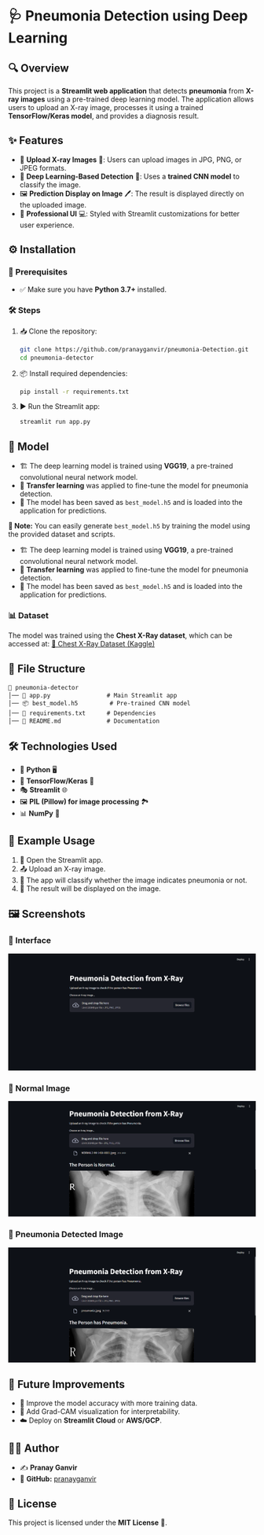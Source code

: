 # 🩺 Pneumonia Detection using Deep Learning

## 🔍 Overview

This project is a **Streamlit web application** that detects **pneumonia** from **X-ray images** using a pre-trained deep learning model. The application allows users to upload an X-ray image, processes it using a trained **TensorFlow/Keras model**, and provides a diagnosis result.

## ✨ Features

- 📂 **Upload X-ray Images** 🏥: Users can upload images in JPG, PNG, or JPEG formats.
- 🧠 **Deep Learning-Based Detection** 🤖: Uses a **trained CNN model** to classify the image.
- 🖼️ **Prediction Display on Image** 🖊️: The result is displayed directly on the uploaded image.
- 🎨 **Professional UI** 💻: Styled with Streamlit customizations for better user experience.

## ⚙️ Installation

### 📌 Prerequisites

- ✅ Make sure you have **Python 3.7+** installed.

### 🛠️ Steps

1. 📥 Clone the repository:
   ```bash
   git clone https://github.com/pranayganvir/pneumonia-Detection.git
   cd pneumonia-detector
   ```
2. 📦 Install required dependencies:
   ```bash
   pip install -r requirements.txt
   ```
3. ▶️ Run the Streamlit app:
   ```bash
   streamlit run app.py
   ```

## 🏥 Model

- 🏗️ The deep learning model is trained using **VGG19**, a pre-trained convolutional neural network model.
- 🔄 **Transfer learning** was applied to fine-tune the model for pneumonia detection.
- 💾 The model has been saved as `best_model.h5` and is loaded into the application for predictions.

**🔹 Note:** You can easily generate `best_model.h5` by training the model using the provided dataset and scripts.

- 🏗️ The deep learning model is trained using **VGG19**, a pre-trained convolutional neural network model.
- 🔄 **Transfer learning** was applied to fine-tune the model for pneumonia detection.
- 💾 The model has been saved as `best_model.h5` and is loaded into the application for predictions.

### 📊 Dataset

The model was trained using the **Chest X-Ray dataset**, which can be accessed at:
[🔗 Chest X-Ray Dataset (Kaggle)](https://www.kaggle.com/datasets/paultimothymooney/chest-xray-pneumonia)

## 📁 File Structure

```
📂 pneumonia-detector
│── 📜 app.py                # Main Streamlit app
│── 📦 best_model.h5         # Pre-trained CNN model
│── 📄 requirements.txt      # Dependencies
│── 📖 README.md             # Documentation
```

## 🛠️ Technologies Used

- 🐍 **Python** 🖥️
- 🔬 **TensorFlow/Keras** 🧪
- 🎭 **Streamlit** 🌐
- 🖼️ **PIL (Pillow) for image processing** 🏞️
- 📊 **NumPy** 🔢

## 🚀 Example Usage

1. 🔼 Open the Streamlit app.
2. 📤 Upload an X-ray image.
3. 🏥 The app will classify whether the image indicates pneumonia or not.
4. 🎨 The result will be displayed on the image.

## 🖼️ Screenshots

### 📌 Interface

![App Screenshot](https://github.com/pranayganvir/pneumonia-Detection/blob/main/Sceenshots/Screenshot%202025-03-12%20165103.png)

### 📌 Normal Image

![App Screenshot](https://github.com/pranayganvir/pneumonia-Detection/blob/main/Sceenshots/Screenshot%202025-03-12%20165042.png)

### 📌 Pneumonia Detected Image

![App Screenshot](https://github.com/pranayganvir/pneumonia-Detection/blob/main/Sceenshots/Screenshot%202025-03-12%20164955.png)








## 🔮 Future Improvements

- 🚀 Improve the model accuracy with more training data.
- 🧐 Add Grad-CAM visualization for interpretability.
- ☁️ Deploy on **Streamlit Cloud** or **AWS/GCP**.

## 👨‍💻 Author

- ✍️ **Pranay Ganvir**
- 🔗 **GitHub:** [pranayganvir](https://github.com/pranayganvir)

## 📜 License

This project is licensed under the **MIT License** 📄.

